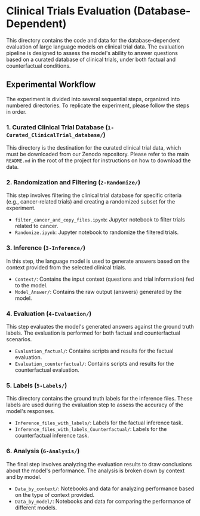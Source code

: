 # Clinical Trials Evaluation (Database-Dependent)

This directory contains the code and data for the database-dependent evaluation of large language models on clinical trial data. The evaluation pipeline is designed to assess the model's ability to answer questions based on a curated database of clinical trials, under both factual and counterfactual conditions.

## Experimental Workflow

The experiment is divided into several sequential steps, organized into numbered directories. To replicate the experiment, please follow the steps in order.

### 1. Curated Clinical Trial Database (`1-Curated_ClinicalTrial_database/`)

This directory is the destination for the curated clinical trial data, which must be downloaded from our Zenodo repository. Please refer to the main `README.md` in the root of the project for instructions on how to download the data.

### 2. Randomization and Filtering (`2-Randomize/`)

This step involves filtering the clinical trial database for specific criteria (e.g., cancer-related trials) and creating a randomized subset for the experiment.

- `filter_cancer_and_copy_files.ipynb`: Jupyter notebook to filter trials related to cancer.
- `Randomize.ipynb`: Jupyter notebook to randomize the filtered trials.

### 3. Inference (`3-Inference/`)

In this step, the language model is used to generate answers based on the context provided from the selected clinical trials.

- `Context/`: Contains the input context (questions and trial information) fed to the model.
- `Model_Answer/`: Contains the raw output (answers) generated by the model.

### 4. Evaluation (`4-Evaluation/`)

This step evaluates the model's generated answers against the ground truth labels. The evaluation is performed for both factual and counterfactual scenarios.

- `Evaluation_factual/`: Contains scripts and results for the factual evaluation.
- `Evaluation_counterfactual/`: Contains scripts and results for the counterfactual evaluation.

### 5. Labels (`5-Labels/`)

This directory contains the ground truth labels for the inference files. These labels are used during the evaluation step to assess the accuracy of the model's responses.

- `Inference_files_with_labels/`: Labels for the factual inference task.
- `Inference_files_with_labels_Counterfactual/`: Labels for the counterfactual inference task.

### 6. Analysis (`6-Analysis/`)

The final step involves analyzing the evaluation results to draw conclusions about the model's performance. The analysis is broken down by context and by model.

- `Data_by_context/`: Notebooks and data for analyzing performance based on the type of context provided.
- `Data_by_model/`: Notebooks and data for comparing the performance of different models.
